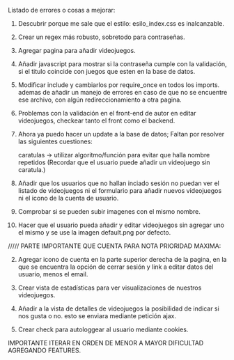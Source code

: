 Listado de errores o cosas a mejorar:

1. Descubrir porque me sale que el estilo: esilo_index.css es inalcanzable.

2. Crear un regex más robusto, sobretodo para contraseñas.

3. Agregar pagina para añadir videojuegos.

4. Añadir javascript para mostrar si la contraseña cumple con la validación, si el titulo coincide con juegos que esten en la base de datos.

7. Modificar include y cambiarlos por require_once en todos los imports. ademas de añadir un manejo de errores en caso de que no se encuentre ese archivo, con algún redireccionamiento a otra pagina.

8. Problemas con la validación en el front-end de autor en editar videojuegos, checkear tanto el front como el backend.

9. Ahora ya puedo hacer un update a la base de datos; Faltan por resolver las siguientes cuestiones:

    caratulas -> utilizar algoritmo/función para evitar que halla nombre repetidos
    (Recordar que el usuario puede añadir un videojuego sin caratula.)


10. Añadir que los usuarios que no hallan inciado sesión no puedan ver el listado de videojuegos ni el formulario para añadir nuevos videojuegos ni el icono de la cuenta de usuario. 


11. Comprobar si se pueden subir imagenes con el mismo nombre.

12. Hacer que el usuario pueda añadir y editar videojuegos sin agregar uno el mismo y se use la imagen default.png por defecto.





///// PARTE IMPORTANTE QUE CUENTA PARA NOTA PRIORIDAD MAXIMA:



2. Agregar icono de cuenta en la parte superior derecha de la pagina,
en la que se encuentra la opción de cerrar sesión y link a editar datos del usuario, menos el email.

3. Crear vista de estadísticas para ver visualizaciones de nuestros videojuegos.

4. Añadir a la vista de detalles de videojuegos la posibilidad de indicar
si nos gusta o no. esto se enviara mediante petición ajax.

5. Crear check para autologgear al usuario mediante cookies.


IMPORTANTE ITERAR EN ORDEN DE MENOR A MAYOR DIFICULTAD AGREGANDO FEATURES.